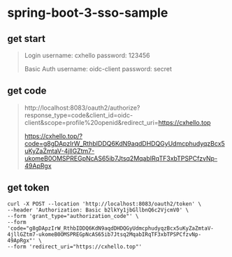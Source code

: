 # spring-boot-3-sso-sample

## get start

> Login username: cxhello password: 123456 
> 
> Basic Auth username: oidc-client password: secret

## get code

> http://localhost:8083/oauth2/authorize?response_type=code&client_id=oidc-client&scope=profile%20openid&redirect_uri=https://cxhello.top
> 
> https://cxhello.top/?code=g8gDApzIrW_RthbIDDQ6KdN9aqdDHDQGyUdmcphudyqzBcx5uKyZaZmtaV-4jllGZtm7-ukomeB0OMSPREGpNcAS65ib7Jtsq2MqabIRqTF3xbTPSPCfzvNp-49ApRgx

## get token

```shell
curl -X POST --location 'http://localhost:8083/oauth2/token' \
--header 'Authorization: Basic b2lkYy1jbGllbnQ6c2VjcmV0' \
--form 'grant_type="authorization_code"' \
--form 'code="g8gDApzIrW_RthbIDDQ6KdN9aqdDHDQGyUdmcphudyqzBcx5uKyZaZmtaV-4jllGZtm7-ukomeB0OMSPREGpNcAS65ib7Jtsq2MqabIRqTF3xbTPSPCfzvNp-49ApRgx"' \
--form 'redirect_uri="https://cxhello.top"'
```